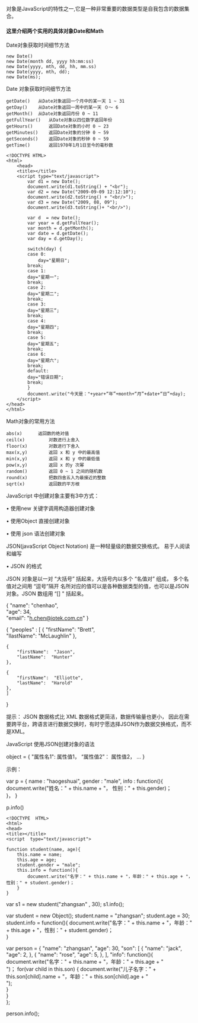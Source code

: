 对象是JavaScript的特性之一,它是一种非常重要的数据类型是自我包含的数据集合。

#### 这里介绍两个实用的具体对象Date和Math

Date对象获取时间细节方法

```shell
new Date()        
new Date(month dd, yyyy hh:mm:ss)
new Date(yyyy, mth, dd, hh, mm.ss)
new Date(yyyy, mth, dd);
new Date(ms);
```

Date 对象获取时间细节方法

```shell
getDate()	从Date对象返回一个月中的某一天 1 ~ 31
getDay()	从Date对象返回一周中的某一天 ０～ 6
getMonth()	从Date对象返回月份 0 ~ 11
getFullYear()	从Date对象以四位数字返回年份
getHours()      返回Date对象的小时 0 ~ 23
getMinutes()    返回Date对象的分钟 0 ~ 59
getSeconds()    返回Date对象的秒钟 0 ~ 59
getTime()       返回1970年1月1日至今的毫秒数
```

```shell
<!DOCTYPE HTML>
<html>
    <head>
    <title></title>
    <script type="text/javascript">
        var d1 = new Date();
        document.write(d1.toString() + "<br");
        var d2 = new Date("2009-09-09 12:12:10");
        document.write(d2.toString() + "<br/>");
        var d3 = new Date("2009, 08, 09");   
        document.write(d3.toString()+ "<br/>");

        var d  = new Date();
        var year = d.getFullYear();
        var month = d.getMonth();
        var date = d.getDate();
        var day = d.getDay();

        switch(day) {
	    case 0:
	        day="星期日";
		break;                        
	    case 1:
		day="星期一";
		break;
	    case 2:
		day="星期二";
		break;                        
	    case 3:
		day="星期三“;
		break;                        
	    case 4:
		day="星期四";
		break;
	    case 5:
		day="星期五";
		break;                        
	    case 6:
		day="星期六";
		break;                         
	    default:
		day="错误日期";
		break;
        }
        document.write("今天是："+year+“年”+month+“月”+date+“日”+day);
    </script>        
</head>
</html>
```



Math对象的常用方法

```shell
abs(x)		返回数的绝对值
ceil(x)         对数进行上舍入
floor(x)        对数进行下舍入
max(x,y)        返回 x 和 y 中的最高值
min(x,y)        返回 x 和 y 中的最低值
pow(x,y)        返回 x 的y 次幂
random()        返回 0 ~ 1 之间的随机数
round(x)        把数四舍五入为最接近的整数
sqrt(x)         返回数的平方根
```




JavaScript  中创建对象主要有3中方式：

•   使用new 关键字调用构造器创建对象

<script type="text/javascript">
function Student(name, age){
	this.name = name;
	this.age = age;        
}

var s1 = new Student();          // 没有传入参数
var s2 = new Student("haogeshuai", 30);
document.write(s1.name + "---" + s1.age + "<br/>");
document.write(s2.name + "---" + s2.age);
</script>



•   使用Object 直接创建对象

<script  type="text/javascript">
var  myObj = new Object();
myObj.name = "haogeshuai";
myObj.age = 34;
myObj.info = function(){
	document.write("我的名字叫：" + this.name + "<br/>");
	document.write("今年：" + this.age + "岁<br/>" );        
}        
myObj.info();
</script>        



•   使用 json 语法创建对象

JSON(javaScript Object Notation)  是一种轻量级的数据交换格式。 易于人阅读和编写

•   JSON 的格式

JSON 对象是以一对 “大括号”  括起来，大括号内以多个 “名值对” 组成， 多个名值对之间用 “逗号”隔开
名所对应的值可以是各种数据类型的值，也可以是JSON对象。JSON 数组用 “[] "  括起来。

{ 
	"name": "chenhao",  
		"age": 34,  
		"email":  "h.chen@iotek.com.cn" 
}


{ 
	"peoples" :  [
	{ 
		"firstName":  "Brett",  
			"llastName":  "McLaughlin"
	},

	{ 
		"firstName":  "Jason",  
		"lastName":  "Hunter"
	},

	{ 
		"firstName":  "Elliotte",  
		"lastName":  "Harold"
	},                
	]
}


提示：  JSON 数据格式比 XML 数据格式更简洁，数据传输量也更小， 因此在需要跨平台，跨语言进行数据交换时，有时宁愿选择JSON作为数据交换格式，而不是XML。


JavaScript 使用JSON创建对象的语法

object = { "属性名1":  属性值1，  “属性值2”： 属性值2，  ... }

示例：

var p = {
name : "haogeshuai",
	   gender : "male",
	   info : function(){
		   document.write("姓名：" + this.name + "， 性别：" + this.gender)；                
	   }，
}                

p.info()



	<!DOCTYPE  HTML>
	<html>
	<head>
	<title></title>
	<script  type="text/javascript">

	function student(name, age){
		this.name = name;
		this.age = age;
		student.gender = "male";
		this.info = function(){
			document.write("名字：" + this.name + "，年龄：" + this.age + "，性别：" + student.gender)；                                
		}                        
	}        

var  s1 = new student("zhangsan" ,  30);
s1.info();                                

var  student = new Object();
student.name = "zhangsan";
student.age = 30;
student.info = function(){
	document.write("名字：" + this.name + "，年龄：" + this.age + "，性别：" + student.gender)；                      
}


var  person = {
	"name": "zhangsan",
	"age": 30,
	"son": [
	{
		"name": "jack",
		"age": 2,
	},
	{
		"name": "rose",
		"age": 5,
	},
	],
	"info": function(){
		document.write("名字：" + this.name + "，年龄：" + this.age + "<br/>")； 
			for(var child in this.son) {
				document.write("儿子名字：" + this.son[child].name + "，年龄：" + this.son[child].age + "<br/>");                                    
			}                             
	}                                                      
};

person.info();

</script>                        
</head>
</html>

